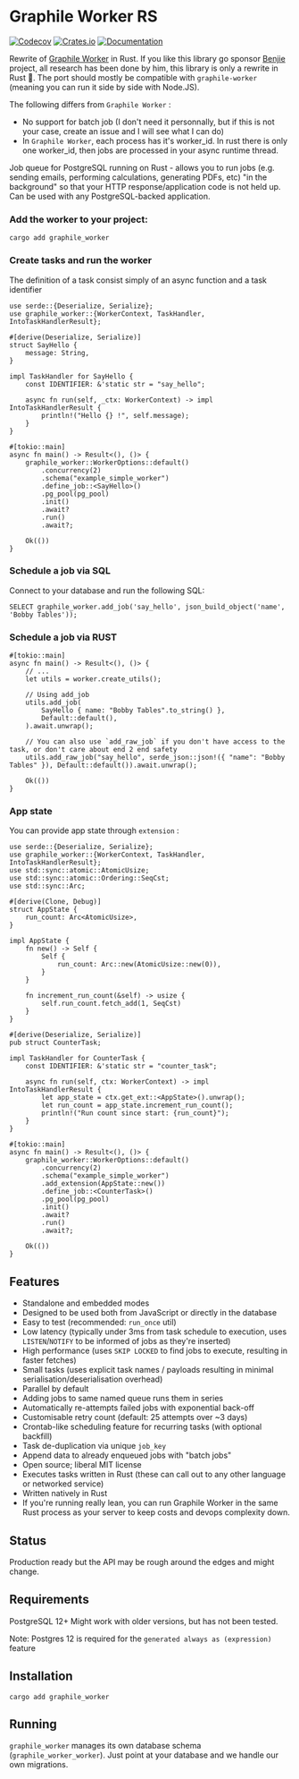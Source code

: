 # Graphile Worker RS

[![Codecov](https://codecov.io/github/leo91000/graphile_worker_rs/coverage.svg?branch=main)](https://codecov.io/gh/leo91000/graphile_worker_rs)
[![Crates.io](https://img.shields.io/crates/v/graphile-worker.svg)](https://crates.io/crates/graphile-worker)
[![Documentation](https://img.shields.io/docsrs/graphile_worker)](https://docs.rs/graphile_worker/)

Rewrite of [Graphile Worker](https://github.com/graphile/worker) in Rust. If you like this library go sponsor [Benjie](https://github.com/benjie) project, all research has been done by him, this library is only a rewrite in Rust 🦀.
The port should mostly be compatible with `graphile-worker` (meaning you can run it side by side with Node.JS).

The following differs from `Graphile Worker` :
- No support for batch job (I don't need it personnally, but if this is not your case, create an issue and I will see what I can do)
- In `Graphile Worker`, each process has it's worker_id. In rust there is only one worker_id, then jobs are processed in your async runtime thread.

Job queue for PostgreSQL running on Rust - allows you to run jobs (e.g.
sending emails, performing calculations, generating PDFs, etc) "in the
background" so that your HTTP response/application code is not held up. Can be
used with any PostgreSQL-backed application.

### Add the worker to your project:

```bash,ignore
cargo add graphile_worker
```

### Create tasks and run the worker

The definition of a task consist simply of an async function and a task identifier

```rust,ignore
use serde::{Deserialize, Serialize};
use graphile_worker::{WorkerContext, TaskHandler, IntoTaskHandlerResult};

#[derive(Deserialize, Serialize)]
struct SayHello {
    message: String,
}

impl TaskHandler for SayHello {
    const IDENTIFIER: &'static str = "say_hello";

    async fn run(self, _ctx: WorkerContext) -> impl IntoTaskHandlerResult {
        println!("Hello {} !", self.message);
    }
}

#[tokio::main]
async fn main() -> Result<(), ()> {
    graphile_worker::WorkerOptions::default()
        .concurrency(2)
        .schema("example_simple_worker")
        .define_job::<SayHello>()
        .pg_pool(pg_pool)
        .init()
        .await?
        .run()
        .await?;

    Ok(())
}
```

### Schedule a job via SQL

Connect to your database and run the following SQL:

```sql,ignore
SELECT graphile_worker.add_job('say_hello', json_build_object('name', 'Bobby Tables'));
```

### Schedule a job via RUST

```rust,ignore
#[tokio::main]
async fn main() -> Result<(), ()> {
    // ...
    let utils = worker.create_utils();

    // Using add_job
    utils.add_job(
        SayHello { name: "Bobby Tables".to_string() },
        Default::default(),
    ).await.unwrap();

    // You can also use `add_raw_job` if you don't have access to the task, or don't care about end 2 end safety
    utils.add_raw_job("say_hello", serde_json::json!({ "name": "Bobby Tables" }), Default::default()).await.unwrap();

    Ok(())
}
```

### App state

You can provide app state through `extension` :

```rust,ignore
use serde::{Deserialize, Serialize};
use graphile_worker::{WorkerContext, TaskHandler, IntoTaskHandlerResult};
use std::sync::atomic::AtomicUsize;
use std::sync::atomic::Ordering::SeqCst;
use std::sync::Arc;

#[derive(Clone, Debug)]
struct AppState {
    run_count: Arc<AtomicUsize>,
}

impl AppState {
    fn new() -> Self {
        Self {
            run_count: Arc::new(AtomicUsize::new(0)),
        }
    }

    fn increment_run_count(&self) -> usize {
        self.run_count.fetch_add(1, SeqCst)
    }
}

#[derive(Deserialize, Serialize)]
pub struct CounterTask;

impl TaskHandler for CounterTask {
    const IDENTIFIER: &'static str = "counter_task";

    async fn run(self, ctx: WorkerContext) -> impl IntoTaskHandlerResult {
        let app_state = ctx.get_ext::<AppState>().unwrap();
        let run_count = app_state.increment_run_count();
        println!("Run count since start: {run_count}");
    }
}

#[tokio::main]
async fn main() -> Result<(), ()> {
    graphile_worker::WorkerOptions::default()
        .concurrency(2)
        .schema("example_simple_worker")
        .add_extension(AppState::new())
        .define_job::<CounterTask>()
        .pg_pool(pg_pool)
        .init()
        .await?
        .run()
        .await?;

    Ok(())
}
```

## Features

- Standalone and embedded modes
- Designed to be used both from JavaScript or directly in the database
- Easy to test (recommended: `run_once` util) 
- Low latency (typically under 3ms from task schedule to execution, uses
  `LISTEN`/`NOTIFY` to be informed of jobs as they're inserted)
- High performance (uses `SKIP LOCKED` to find jobs to execute, resulting in
  faster fetches)
- Small tasks (uses explicit task names / payloads resulting in minimal
  serialisation/deserialisation overhead)
- Parallel by default
- Adding jobs to same named queue runs them in series
- Automatically re-attempts failed jobs with exponential back-off
- Customisable retry count (default: 25 attempts over ~3 days)
- Crontab-like scheduling feature for recurring tasks (with optional backfill)
- Task de-duplication via unique `job_key`
- Append data to already enqueued jobs with "batch jobs"
- Open source; liberal MIT license
- Executes tasks written in Rust (these can call out to any other language or
  networked service)
- Written natively in Rust
- If you're running really lean, you can run Graphile Worker in the same Rust
  process as your server to keep costs and devops complexity down.

## Status

Production ready but the API may be rough around the edges and might change.

## Requirements

PostgreSQL 12+
Might work with older versions, but has not been tested.

Note: Postgres 12 is required for the `generated always as (expression)` feature

## Installation

```bash,ignore
cargo add graphile_worker
```

## Running

`graphile_worker` manages its own database schema (`graphile_worker_worker`). Just
point at your database and we handle our own migrations.

